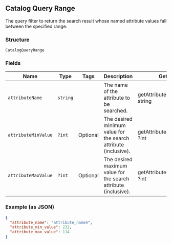 ## Catalog Query Range

The query filter to return the search result whose named attribute values fall between the specified range.

### Structure

`CatalogQueryRange`

### Fields

| Name | Type | Tags | Description | Getter | Setter |
|  --- | --- | --- | --- | --- | --- |
| `attributeName` | `string` |  | The name of the attribute to be searched. | getAttributeName(): string | setAttributeName(string attributeName): void |
| `attributeMinValue` | `?int` | Optional | The desired minimum value for the search attribute (inclusive). | getAttributeMinValue(): ?int | setAttributeMinValue(?int attributeMinValue): void |
| `attributeMaxValue` | `?int` | Optional | The desired maximum value for the search attribute (inclusive). | getAttributeMaxValue(): ?int | setAttributeMaxValue(?int attributeMaxValue): void |

### Example (as JSON)

```json
{
  "attribute_name": "attribute_name4",
  "attribute_min_value": 232,
  "attribute_max_value": 114
}
```

